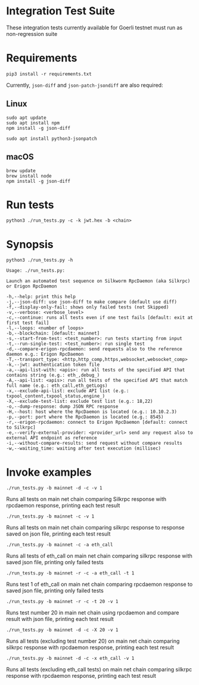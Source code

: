 # Integration Test Suite

These integration tests currently available for Goerli testnet must run as non-regression suite

# Requirements

```
pip3 install -r requirements.txt
```

Currently, `json-diff` and `json-patch-jsondiff` are also required:

## Linux
```
sudo apt update
sudo apt install npm
npm install -g json-diff

sudo apt install python3-jsonpatch
```

## macOS
```
brew update
brew install node
npm install -g json-diff
```

# Run tests

```
python3 ./run_tests.py -c -k jwt.hex -b <chain>
```

# Synopsis

```
python3 ./run_tests.py -h

Usage: ./run_tests.py:

Launch an automated test sequence on Silkworm RpcDaemon (aka Silkrpc) or Erigon RpcDaemon

-h,--help: print this help
-j,--json-diff: use json-diff to make compare (default use diff)
-f,--display-only-fail: shows only failed tests (not Skipped)
-v,--verbose: <verbose_level>
-c,--continue: runs all tests even if one test fails [default: exit at first test fail]
-l,--loops: <number of loops>
-b,--blockchain: [default: mainnet]
-s,--start-from-test: <test_number>: run tests starting from input
-t,--run-single-test: <test_number>: run single test
-d,--compare-erigon-rpcdaemon: send requests also to the reference daemon e.g.: Erigon RpcDaemon
-T,--transport_type: <http,http_comp,https,websocket,websocket_comp>
-k,--jwt: authentication token file
-a,--api-list-with: <apis>: run all tests of the specified API that contains string (e.g.: eth_,debug_)
-A,--api-list: <apis>: run all tests of the specified API that match full name (e.g.: eth_call,eth_getLogs)
-x,--exclude-api-list: exclude API list (e.g.: txpool_content,txpool_status,engine_)
-X,--exclude-test-list: exclude test list (e.g.: 18,22)
-o,--dump-response: dump JSON RPC response
-H,--host: host where the RpcDaemon is located (e.g.: 10.10.2.3)
-p,--port: port where the RpcDaemon is located (e.g.: 8545)
-r,--erigon-rpcdaemon: connect to Erigon RpcDaemon [default: connect to Silkrpc] 
-e,--verify-external-provider: <provider_url> send any request also to external API endpoint as reference
-i,--without-compare-results: send request without compare results
-w,--waiting_time: waiting after test execution (millisec)

```

# Invoke examples

```
./run_tests.py -b mainnet -d -c -v 1
```

Runs all tests on main net chain comparing Silkrpc response with rpcdaemon response, printing each test result

```
./run_tests.py -b mainnet -c -v 1
```

Runs all tests on main net chain comparing silkrpc response to response saved on json file, printing each test result

```
./run_tests.py -b mainnet -c -a eth_call
```

Runs all tests of eth_call on main net chain comparing silkrpc response with saved json file, printing only failed tests

```
./run_tests.py -b mainnet -r -c -a eth_call -t 1
```

Runs test 1 of eth_call on main net chain comparing rpcdaemon response to saved json file, printing only failed tests

```
./run_tests.py -b mainnet -r -c -t 20 -v 1
```

Runs test number 20 in main net chain using rpcdaemon and compare result with json file, printing each test result

```
./run_tests.py -b mainnet -d -c -X 20 -v 1
```

Runs all tests (excluding test number 20) on main net chain comparing silkrpc response with rpcdaemon response, printing each test result

```
./run_tests.py -b mainnet -d -c -x eth_call -v 1
```


Runs all tests (excluding eth_call tests) on main net chain comparing silkrpc response with rpcdaemon response, printing each test result

